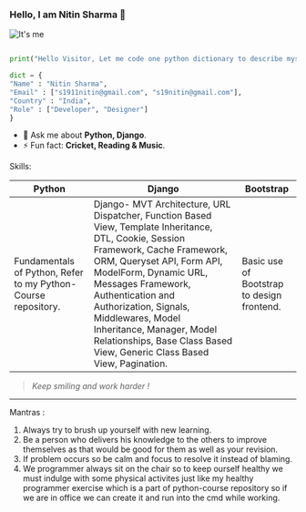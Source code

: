 ### Hello, I am Nitin Sharma 👋

![It's me](https://learncodeonline.in/mascot.png "Nitin Sharma")

```python

print("Hello Visitor, Let me code one python dictionary to describe myself :)")

dict = {
"Name" : "Nitin Sharma",
"Email" : ["s1911nitin@gmail.com", "s19nitin@gmail.com"],
"Country" : "India",
"Role" : ["Developer", "Designer"]
}

```

- 💬  Ask me about **Python, Django**.
- ⚡   Fun fact: **Cricket, Reading & Music**.


Skills:

|Python |Django |Bootstrap|
|--- |--- |--- |
|Fundamentals of Python, Refer to my Python-Course repository.|Django- MVT Architecture, URL Dispatcher, Function Based View, Template Inheritance, DTL, Cookie, Session Framework, Cache Framework, ORM, Queryset API, Form API, ModelForm, Dynamic URL, Messages Framework, Authentication and Authorization, Signals, Middlewares, Model Inheritance, Manager, Model Relationships, Base Class Based View, Generic Class Based View, Pagination.|Basic use of Bootstrap to design frontend.|
>_Keep smiling and work harder !_

---

Mantras :

1. Always try to brush up yourself with new learning.
2. Be a person who delivers his knowledge to the others to improve themselves as that would be good for them as well as your revision.
3. If problem occurs so be calm and focus to resolve it instead of blaming.
4. We programmer always sit on the chair so to keep ourself healthy we must indulge with some physical activites just like my healthy programmer
exercise which is a part of python-course repository so if we are in office we can create it and run into the cmd while working.













